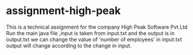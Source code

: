 # assignment-high-peak
This is a technical assignment for the company High Peak Software Pvt.Ltd
Run the main java file ,input is taken from input.txt and the output is in output.txt
we can change the value of 'number of employees' in input.txt 
output will change according to the change in input.
